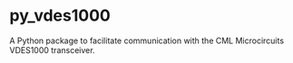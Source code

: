 # py_vdes1000
A Python package to facilitate communication with the CML Microcircuits VDES1000 transceiver.
